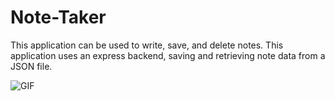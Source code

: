 # Note-Taker

This application can be used to write, save, and delete notes. This application uses an express backend, saving and retrieving note data from a JSON file.

![GIF](assets/NoteTakerExpress.gif)

